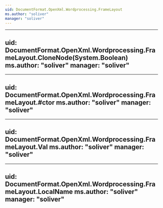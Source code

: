 ```yaml
---
uid: DocumentFormat.OpenXml.Wordprocessing.FrameLayout
ms.author: "soliver"
manager: "soliver"
---
```


---
uid: DocumentFormat.OpenXml.Wordprocessing.FrameLayout.CloneNode(System.Boolean)
ms.author: "soliver"
manager: "soliver"
---

---
uid: DocumentFormat.OpenXml.Wordprocessing.FrameLayout.#ctor
ms.author: "soliver"
manager: "soliver"
---

---
uid: DocumentFormat.OpenXml.Wordprocessing.FrameLayout.Val
ms.author: "soliver"
manager: "soliver"
---

---
uid: DocumentFormat.OpenXml.Wordprocessing.FrameLayout.LocalName
ms.author: "soliver"
manager: "soliver"
---
